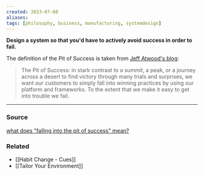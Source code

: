 ```yaml
---
created: 2023-07-08
aliases: 
tags: [philosophy, business, manufacturing, systemdesign]
---
```

**Design a system so that you'd have to actively avoid success in order to fail.**

The definition of the Pit of Success is taken from [Jeff Atwood's blog](http://www.codinghorror.com/blog/2007/08/falling-into-the-pit-of-success.html):

> The Pit of Success: in stark contrast to a summit, a peak, or a journey across a desert to find victory through many trials and surprises, we want our customers to simply fall into winning practices by using our platform and frameworks. To the extent that we make it easy to get into trouble we fail.
> 

****
### Source

[what does "falling into the pit of success" mean?](https://english.stackexchange.com/questions/77535/what-does-falling-into-the-pit-of-success-mean)

### Related
- [[Habit Change - Cues]] 
- [[Tailor Your Environment]]
 